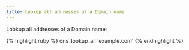 ```yaml
---
title: Lookup all addresses of a Domain name
---
```


Lookup all addresses of a Domain name:

{% highlight ruby %}
dns_lookup_all 'example.com'
{% endhighlight %}
